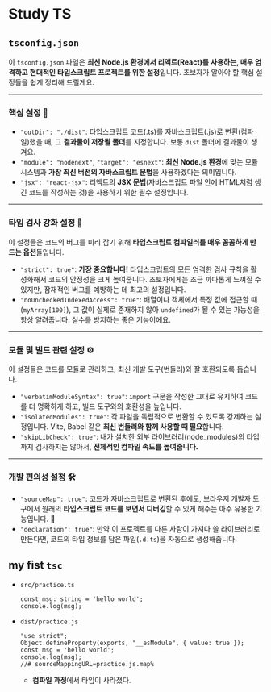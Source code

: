 # Study TS

## `tsconfig.json`

이 `tsconfig.json` 파일은 **최신 Node.js 환경에서 리액트(React)를 사용하는, 매우 엄격하고 현대적인 타입스크립트 프로젝트를 위한 설정**입니다. 초보자가 알아야 할 핵심 설정들을 쉽게 정리해 드릴게요.

---

### 핵심 설정 🎯

* `"outDir": "./dist"`: 타입스크립트 코드(.ts)를 자바스크립트(.js)로 변환(컴파일)했을 때, 그 **결과물이 저장될 폴더**를 지정합니다. 보통 `dist` 폴더에 결과물이 생겨요.
* `"module": "nodenext"`, `"target": "esnext"`: **최신 Node.js 환경**에 맞는 모듈 시스템과 **가장 최신 버전의 자바스크립트 문법**을 사용하겠다는 의미입니다.
* `"jsx": "react-jsx"`: 리액트의 **JSX 문법**(자바스크립트 파일 안에 HTML처럼 생긴 코드를 작성하는 것)을 사용하기 위한 필수 설정입니다.

---

### 타입 검사 강화 설정 💪

이 설정들은 코드의 버그를 미리 잡기 위해 **타입스크립트 컴파일러를 매우 꼼꼼하게 만드는 옵션**들입니다.

* `"strict": true"`: **가장 중요합니다!** 타입스크립트의 모든 엄격한 검사 규칙을 활성화해서 코드의 안정성을 크게 높여줍니다. 초보자에게는 조금 까다롭게 느껴질 수 있지만, 잠재적인 버그를 예방하는 데 최고의 설정입니다.
* `"noUncheckedIndexedAccess": true"`: 배열이나 객체에서 특정 값에 접근할 때(`myArray[100]`), 그 값이 실제로 존재하지 않아 `undefined`가 될 수 있는 가능성을 항상 알려줍니다. 실수를 방지하는 좋은 기능이에요.

---

### 모듈 및 빌드 관련 설정 ⚙️

이 설정들은 코드를 모듈로 관리하고, 최신 개발 도구(번들러)와 잘 호환되도록 돕습니다.

* `"verbatimModuleSyntax": true"`: `import` 구문을 작성한 그대로 유지하여 코드를 더 명확하게 하고, 빌드 도구와의 호환성을 높입니다.
* `"isolatedModules": true"`: 각 파일을 독립적으로 변환할 수 있도록 강제하는 설정입니다. Vite, Babel 같은 **최신 번들러와 함께 사용할 때 필요**합니다.
* `"skipLibCheck": true"`: 내가 설치한 외부 라이브러리(node_modules)의 타입까지 검사하지는 않아서, **전체적인 컴파일 속도를 높여줍니다.**

---

### 개발 편의성 설정 🛠️

* `"sourceMap": true"`: 코드가 자바스크립트로 변환된 후에도, 브라우저 개발자 도구에서 원래의 **타입스크립트 코드를 보면서 디버깅**할 수 있게 해주는 아주 유용한 기능입니다. 🐛
* `"declaration": true"`: 만약 이 프로젝트를 다른 사람이 가져다 쓸 라이브러리로 만든다면, 코드의 타입 정보를 담은 파일(`.d.ts`)을 자동으로 생성해줍니다.

## my fist `tsc`
- `src/practice.ts`
    ```
    const msg: string = 'hello world'; 
    console.log(msg); 
    ```

- `dist/practice.js`
    ```
    "use strict";
    Object.defineProperty(exports, "__esModule", { value: true });
    const msg = 'hello world';
    console.log(msg);
    //# sourceMappingURL=practice.js.map%   
    ```
    - **컴파일 과정**에서 타입이 사라졌다. 


